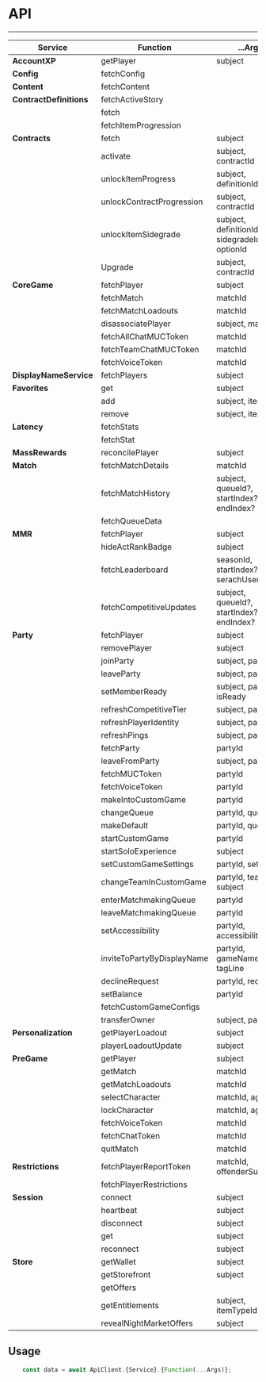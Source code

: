 # API

---

| Service                 | Function                   | ...Args                                       |
| ----------------------- | -------------------------- | --------------------------------------------- |
| **AccountXP**           | getPlayer                  | subject                                       |
| **Config**              | fetchConfig                |                                               |
| **Content**             | fetchContent               |                                               |
| **ContractDefinitions** | fetchActiveStory           |                                               |
|                         | fetch                      |                                               |
|                         | fetchItemProgression       |                                               |
| **Contracts**           | fetch                      | subject                                       |
|                         | activate                   | subject, contractId                           |
|                         | unlockItemProgress         | subject, definitionId                         |
|                         | unlockContractProgression  | subject, contractId                           |
|                         | unlockItemSidegrade        | subject, definitionId, sidegradeId, optionId  |
|                         | Upgrade                    | subject, contractId                           |
| **CoreGame**            | fetchPlayer                | subject                                       |
|                         | fetchMatch                 | matchId                                       |
|                         | fetchMatchLoadouts         | matchId                                       |
|                         | disassociatePlayer         | subject, matchId                              |
|                         | fetchAllChatMUCToken       | matchId                                       |
|                         | fetchTeamChatMUCToken      | matchId                                       |
|                         | fetchVoiceToken            | matchId                                       |
| **DisplayNameService**  | fetchPlayers               | subject                                       |
| **Favorites**           | get                        | subject                                       |
|                         | add                        | subject, itemId                               |
|                         | remove                     | subject, itemId                               |
| **Latency**             | fetchStats                 |                                               |
|                         | fetchStat                  |                                               |
| **MassRewards**         | reconcilePlayer            | subject                                       |
| **Match**               | fetchMatchDetails          | matchId                                       |
|                         | fetchMatchHistory          | subject, queueId?, startIndex?, endIndex?     |
|                         | fetchQueueData             |                                               |
| **MMR**                 | fetchPlayer                | subject                                       |
|                         | hideActRankBadge           | subject                                       |
|                         | fetchLeaderboard           | seasonId, startIndex?, size?, serachUsername? |
|                         | fetchCompetitiveUpdates    | subject, queueId?, startIndex?, endIndex?     |
| **Party**               | fetchPlayer                | subject                                       |
|                         | removePlayer               | subject                                       |
|                         | joinParty                  | subject, partyId                              |
|                         | leaveParty                 | subject, partyId                              |
|                         | setMemberReady             | subject, partyId, isReady                     |
|                         | refreshCompetitiveTier     | subject, partyId                              |
|                         | refreshPlayerIdentity      | subject, partyId                              |
|                         | refreshPings               | subject, partyId                              |
|                         | fetchParty                 | partyId                                       |
|                         | leaveFromParty             | subject, partyId                              |
|                         | fetchMUCToken              | partyId                                       |
|                         | fetchVoiceToken            | partyId                                       |
|                         | makeIntoCustomGame         | partyId                                       |
|                         | changeQueue                | partyId, queueId                              |
|                         | makeDefault                | partyId, queueId                              |
|                         | startCustomGame            | partyId                                       |
|                         | startSoloExperience        | subject                                       |
|                         | setCustomGameSettings      | partyId, settings                             |
|                         | changeTeamInCustomGame     | partyId, team, subject                        |
|                         | enterMatchmakingQueue      | partyId                                       |
|                         | leaveMatchmakingQueue      | partyId                                       |
|                         | setAccessibility           | partyId, accessibility                        |
|                         | inviteToPartyByDisplayName | partyId, gameName, tagLine                    |
|                         | declineRequest             | partyId, requestId                            |
|                         | setBalance                 | partyId                                       |
|                         | fetchCustomGameConfigs     |                                               |
|                         | transferOwner              | subject, partyId                              |
| **Personalization**     | getPlayerLoadout           | subject                                       |
|                         | playerLoadoutUpdate        | subject                                       |
| **PreGame**             | getPlayer                  | subject                                       |
|                         | getMatch                   | matchId                                       |
|                         | getMatchLoadouts           | matchId                                       |
|                         | selectCharacter            | matchId, agentId                              |
|                         | lockCharacter              | matchId, agentId                              |
|                         | fetchVoiceToken            | matchId                                       |
|                         | fetchChatToken             | matchId                                       |
|                         | quitMatch                  | matchId                                       |
| **Restrictions**        | fetchPlayerReportToken     | matchId, offenderSubject                      |
|                         | fetchPlayerRestrictions    |                                               |
| **Session**             | connect                    | subject                                       |
|                         | heartbeat                  | subject                                       |
|                         | disconnect                 | subject                                       |
|                         | get                        | subject                                       |
|                         | reconnect                  | subject                                       |
| **Store**               | getWallet                  | subject                                       |
|                         | getStorefront              | subject                                       |
|                         | getOffers                  |                                               |
|                         | getEntitlements            | subject, itemTypeId                           |
|                         | revealNightMarketOffers    | subject                                       |

## Usage

```typescript
    const data = await ApiClient.{Service}.{Function(...Args)};
```
